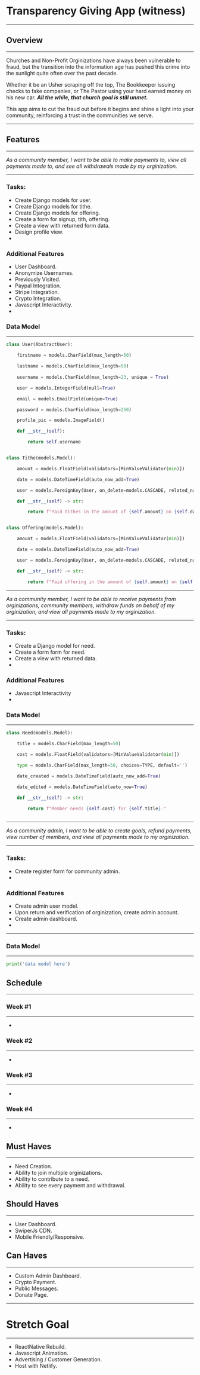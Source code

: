 # Transparency Giving App (witness)
---
## **Overview**
---
Churches and Non-Profit Orginizations have always been vulnerable to fraud, but the transition into the information age has pushed this crime into the sunlight quite often over the past decade.

Whether it be an Usher scraping off the top, The Bookkeeper issuing checks to fake companies, or The Pastor using your hard earned money on his new car. ***All the while, that church goal is still unmet.*** 

This app aims to cut the fraud out before it begins and shine a light into your community, reinforcing a trust in the communities we serve.

---
## **Features**
---
*As a community member, I want to be able to make payments to, view all payments made to, and see all withdrawals made by my orginization.*

---
### Tasks:
- Create Django models for user.
- Create Django models for tithe.
- Create Django models for offering.
- Create a form for signup, tith, offering.
- Create a view with returned form data.
- Design profile view.
-

### Additional Features

- User Dashboard.
- Anonymize Usernames.
- Previously Visited.
- Paypal Integration.
- Stripe Integration.
- Crypto Integration.
- Javascript Interactivity.
- 
### Data Model
---
``````python
class User(AbstractUser):

    firstname = models.CharField(max_length=50)

    lastname = models.CharField(max_length=50)
    
    username = models.CharField(max_length=23, unique = True)

    user = models.IntegerField(null=True)

    email = models.EmailField(unique=True)

    password = models.CharField(max_length=250)

    profile_pic = models.ImageField()

    def __str__(self):

        return self.username


class Tithe(models.Model):

    amount = models.FloatField(validators=[MinValueValidator(min)])

    date = models.DateTimeField(auto_now_add=True)

    user = models.ForeignKey(User, on_delete=models.CASCADE, related_name='tithe')

    def __str__(self) -> str:

        return f"Paid tithes in the amount of {self.amount} on {self.date}."


class Offering(models.Model):

    amount = models.FloatField(validators=[MinValueValidator(min)])

    date = models.DateTimeField(auto_now_add=True)

    user = models.ForeignKey(User, on_delete=models.CASCADE, related_name='offering')

    def __str__(self) -> str:

        return f"Paid offering in the amount of {self.amount} on {self.date}."

``````

---
*As a community member, I want to be able to receive payments from orginizations, community members, withdraw funds on behalf of my orginization, and view all payments made to my orginization.*

---
### Tasks:
- Create a Django model for need.
- Create a form form for need.
- Create a view with returned data.
- 

### Additional Features

- Javascript Interactivity
- 
### Data Model
---
``````python
class Need(models.Model):

    title = models.CharField(max_length=50)

    cost = models.FloatField(validators=[MinValueValidator(min)])

    type = models.CharField(max_length=50, choices=TYPE, default='')

    date_created = models.DateTimeField(auto_now_add=True)

    date_edited = models.DateTimeField(auto_now=True)

    def __str__(self) -> str:

        return f"Member needs {self.cost} for {self.title}."



``````
---
*As a community admin, I want to be able to create goals, refund payments, view number of members, and view all payments made to my orginization.*

---
### Tasks:
- Create register form for community admin.
-


### Additional Features

- Create admin user model.
- Upon return and verification of orginization, create admin account.
- Create admin dashboard.
-

---
### Data Model
---
``````python
print('data model here')
``````
## Schedule
---
### Week #1
---
-
### Week #2
---
-
### Week #3
---
-
### Week #4
---
-

## Must Haves
---
- Need Creation.
- Ability to join multiple orginizations.
- Ability to contribute to a need.
- Ability to see every payment and withdrawal.


## Should Haves
---
- User Dashboard.
- SwiperJs CDN.
- Mobile Friendly/Responsive.
## Can Haves
---
- Custom Admin Dashboard.
- Crypto Payment.
- Public Messages.
- Donate Page.

---
# Stretch Goal
---
- ReactNative Rebuild.
- Javascript Animation.
- Advertising / Customer Generation.
- Host with Netlify.






